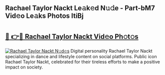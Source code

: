 ## Rachael Taylor Nackt Le𝚊k𝚎d N𝚞𝚍e - Part-bM7 Vid𝚎o Le𝚊ks Photos ItiBj

# <h2><a href="http://fbaj8q.evod.top/?m=Rachael+Taylor+Nackt">🔗 👉🔴 Rachael Taylor Nackt Vid𝚎o Ph𝚘t𝚘s</a></h2>

[![Rachael Taylor Nackt N𝚞d𝚎s](https://i.imgur.com/8V9OHl7.gif)](http://fbaj8q.evod.top/?m=Rachael+Taylor+Nackt)
Digital personality Rachael Taylor Nackt specializing in dance and lifestyle content on social platforms. Public icon Rachael Taylor Nackt, celebrated for their tireless efforts to make a positive impact on society. 
